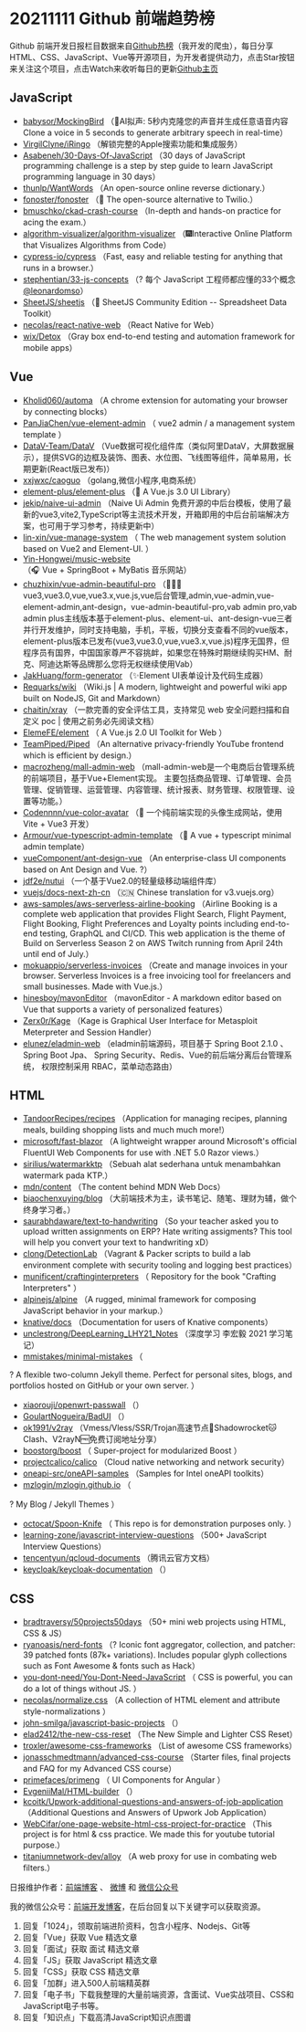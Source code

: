 # 20211111 Github 前端趋势榜

Github 前端开发日报栏目数据来自[Github热榜](https://github.qdkfweb.cn/)（我开发的爬虫），每日分享HTML、CSS、JavaScript、Vue等开源项目，为开发者提供动力，点击Star按钮来关注这个项目，点击Watch来收听每日的更新[Github主页](https://github.com/kujian/githubTrending)
## JavaScript

* [babysor/MockingBird](https://github.com/babysor/MockingBird) （&#x1f680;AI拟声: 5秒内克隆您的声音并生成任意语音内容 Clone a voice in 5 seconds to generate arbitrary speech in real-time）
* [VirgilClyne/iRingo](https://github.com/VirgilClyne/iRingo) （解锁完整的Apple搜索功能和集成服务）
* [Asabeneh/30-Days-Of-JavaScript](https://github.com/Asabeneh/30-Days-Of-JavaScript) （30 days of JavaScript programming challenge is a step by step guide to learn JavaScript programming language in 30 days）
* [thunlp/WantWords](https://github.com/thunlp/WantWords) （An open-source online reverse dictionary.）
* [fonoster/fonoster](https://github.com/fonoster/fonoster) （&#x1f680; The open-source alternative to Twilio.）
* [bmuschko/ckad-crash-course](https://github.com/bmuschko/ckad-crash-course) （In-depth and hands-on practice for acing the exam.）
* [algorithm-visualizer/algorithm-visualizer](https://github.com/algorithm-visualizer/algorithm-visualizer) （&#x1f386;Interactive Online Platform that Visualizes Algorithms from Code）
* [cypress-io/cypress](https://github.com/cypress-io/cypress) （Fast, easy and reliable testing for anything that runs in a browser.）
* [stephentian/33-js-concepts](https://github.com/stephentian/33-js-concepts) （? 每个 JavaScript 工程师都应懂的33个概念 <a class="user-mention" href="https://github.com/leonardomso">@leonardomso</a>）
* [SheetJS/sheetjs](https://github.com/SheetJS/sheetjs) （:green_book: SheetJS Community Edition -- Spreadsheet Data Toolkit）
* [necolas/react-native-web](https://github.com/necolas/react-native-web) （React Native for Web）
* [wix/Detox](https://github.com/wix/Detox) （Gray box end-to-end testing and automation framework for mobile apps）

## Vue

* [Kholid060/automa](https://github.com/Kholid060/automa) （A chrome extension for automating your browser by connecting blocks）
* [PanJiaChen/vue-element-admin](https://github.com/PanJiaChen/vue-element-admin) （
        vue2 admin / a management system template
      ）
* [DataV-Team/DataV](https://github.com/DataV-Team/DataV) （Vue数据可视化组件库（类似阿里DataV，大屏数据展示），提供SVG的边框及装饰、图表、水位图、飞线图等组件，简单易用，长期更新(React版已发布)）
* [xxjwxc/caoguo](https://github.com/xxjwxc/caoguo) （golang,微信小程序,电商系统）
* [element-plus/element-plus](https://github.com/element-plus/element-plus) （&#x1f389; A Vue.js 3.0 UI Library）
* [jekip/naive-ui-admin](https://github.com/jekip/naive-ui-admin) （Naive Ui Admin 免费开源的中后台模板，使用了最新的vue3,vite2,TypeScript等主流技术开发，开箱即用的中后台前端解决方案，也可用于学习参考，持续更新中）
* [lin-xin/vue-manage-system](https://github.com/lin-xin/vue-manage-system) （
        The web management system solution based on Vue2 and Element-UI.
      ）
* [Yin-Hongwei/music-website](https://github.com/Yin-Hongwei/music-website) （&#x1f3a7; Vue + SpringBoot + MyBatis 音乐网站）
* [chuzhixin/vue-admin-beautiful-pro](https://github.com/chuzhixin/vue-admin-beautiful-pro) （&#x1f680;&#x1f680;&#x1f680;vue3,vue3.0,vue,vue3.x,vue.js,vue后台管理,admin,vue-admin,vue-element-admin,ant-design，vue-admin-beautiful-pro,vab admin pro,vab admin plus主线版本基于element-plus、element-ui、ant-design-vue三者并行开发维护，同时支持电脑，手机，平板，切换分支查看不同的vue版本，element-plus版本已发布(vue3,vue3.0,vue,vue3.x,vue.js)程序无国界，但程序员有国界，中国国家尊严不容挑衅，如果您在特殊时期继续购买HM、耐克、阿迪达斯等品牌那么您将无权继续使用Vab）
* [JakHuang/form-generator](https://github.com/JakHuang/form-generator) （&#x2728;Element UI表单设计及代码生成器）
* [Requarks/wiki](https://github.com/Requarks/wiki) （Wiki.js | A modern, lightweight and powerful wiki app built on NodeJS, Git and Markdown）
* [chaitin/xray](https://github.com/chaitin/xray) （一款完善的安全评估工具，支持常见 web 安全问题扫描和自定义 poc | 使用之前务必先阅读文档）
* [ElemeFE/element](https://github.com/ElemeFE/element) （
        A Vue.js 2.0 UI Toolkit for Web
      ）
* [TeamPiped/Piped](https://github.com/TeamPiped/Piped) （An alternative privacy-friendly YouTube frontend which is efficient by design.）
* [macrozheng/mall-admin-web](https://github.com/macrozheng/mall-admin-web) （mall-admin-web是一个电商后台管理系统的前端项目，基于Vue+Element实现。 主要包括商品管理、订单管理、会员管理、促销管理、运营管理、内容管理、统计报表、财务管理、权限管理、设置等功能。）
* [Codennnn/vue-color-avatar](https://github.com/Codennnn/vue-color-avatar) （&#x1f973; 一个纯前端实现的头像生成网站，使用 Vite + Vue3 开发）
* [Armour/vue-typescript-admin-template](https://github.com/Armour/vue-typescript-admin-template) （&#x1f596; A vue + typescript minimal admin template）
* [vueComponent/ant-design-vue](https://github.com/vueComponent/ant-design-vue) （An enterprise-class UI components based on Ant Design and Vue. ?）
* [jdf2e/nutui](https://github.com/jdf2e/nutui) （一个基于Vue2.0的轻量级移动端组件库）
* [vuejs/docs-next-zh-cn](https://github.com/vuejs/docs-next-zh-cn) （&#x1f1e8;&#x1f1f3; Chinese translation for v3.vuejs.org）
* [aws-samples/aws-serverless-airline-booking](https://github.com/aws-samples/aws-serverless-airline-booking) （Airline Booking is a complete web application that provides Flight Search, Flight Payment, Flight Booking, Flight Preferences and Loyalty points including end-to-end testing, GraphQL and CI/CD. This web application is the theme of Build on Serverless Season 2 on AWS Twitch running from April 24th until end of July.）
* [mokuappio/serverless-invoices](https://github.com/mokuappio/serverless-invoices) （Create and manage invoices in your browser. Serverless Invoices is a free invoicing tool for freelancers and small businesses. Made with Vue.js.）
* [hinesboy/mavonEditor](https://github.com/hinesboy/mavonEditor) （mavonEditor - A markdown editor based on Vue that supports a variety of personalized features）
* [Zerx0r/Kage](https://github.com/Zerx0r/Kage) （Kage is Graphical User Interface for Metasploit Meterpreter and Session Handler）
* [elunez/eladmin-web](https://github.com/elunez/eladmin-web) （eladmin前端源码，项目基于 Spring Boot 2.1.0 、 Spring Boot Jpa、 Spring Security、Redis、Vue的前后端分离后台管理系统， 权限控制采用 RBAC，菜单动态路由）

## HTML

* [TandoorRecipes/recipes](https://github.com/TandoorRecipes/recipes) （Application for managing recipes, planning meals, building shopping lists and much much more!）
* [microsoft/fast-blazor](https://github.com/microsoft/fast-blazor) （A lightweight wrapper around Microsoft's official FluentUI Web Components for use with .NET 5.0 Razor views.）
* [sirilius/watermarkktp](https://github.com/sirilius/watermarkktp) （Sebuah alat sederhana untuk menambahkan watermark pada KTP.）
* [mdn/content](https://github.com/mdn/content) （The content behind MDN Web Docs）
* [biaochenxuying/blog](https://github.com/biaochenxuying/blog) （大前端技术为主，读书笔记、随笔、理财为辅，做个终身学习者。）
* [saurabhdaware/text-to-handwriting](https://github.com/saurabhdaware/text-to-handwriting) （So your teacher asked you to upload written assignments on ERP? Hate writing assigments? This tool will help you convert your text to handwriting xD）
* [clong/DetectionLab](https://github.com/clong/DetectionLab) （Vagrant &amp; Packer scripts to build a lab environment complete with security tooling and logging best practices）
* [munificent/craftinginterpreters](https://github.com/munificent/craftinginterpreters) （
        Repository for the book "Crafting Interpreters"
      ）
* [alpinejs/alpine](https://github.com/alpinejs/alpine) （A rugged, minimal framework for composing JavaScript behavior in your markup.）
* [knative/docs](https://github.com/knative/docs) （Documentation for users of Knative components）
* [unclestrong/DeepLearning_LHY21_Notes](https://github.com/unclestrong/DeepLearning_LHY21_Notes) （深度学习 李宏毅 2021 学习笔记）
* [mmistakes/minimal-mistakes](https://github.com/mmistakes/minimal-mistakes) （
        
? A flexible two-column Jekyll theme. Perfect for personal sites, blogs, and portfolios hosted on GitHub or your own server.
      ）
* [xiaorouji/openwrt-passwall](https://github.com/xiaorouji/openwrt-passwall) （）
* [GoulartNogueira/BadUI](https://github.com/GoulartNogueira/BadUI) （）
* [ok1991/v2ray](https://github.com/ok1991/v2ray) （Vmess/Vless/SSR/Trojan高速节点&#x1f680;Shadowrocket&#x1f431;Clash、V2rayN&#x1f193;免费订阅地址分享）
* [boostorg/boost](https://github.com/boostorg/boost) （
        Super-project for modularized Boost
      ）
* [projectcalico/calico](https://github.com/projectcalico/calico) （Cloud native networking and network security）
* [oneapi-src/oneAPI-samples](https://github.com/oneapi-src/oneAPI-samples) （Samples for Intel oneAPI toolkits）
* [mzlogin/mzlogin.github.io](https://github.com/mzlogin/mzlogin.github.io) （
        
? My Blog / Jekyll Themes
      ）
* [octocat/Spoon-Knife](https://github.com/octocat/Spoon-Knife) （
        This repo is for demonstration purposes only.
      ）
* [learning-zone/javascript-interview-questions](https://github.com/learning-zone/javascript-interview-questions) （500+ JavaScript Interview Questions）
* [tencentyun/qcloud-documents](https://github.com/tencentyun/qcloud-documents) （腾讯云官方文档）
* [keycloak/keycloak-documentation](https://github.com/keycloak/keycloak-documentation) （）

## CSS

* [bradtraversy/50projects50days](https://github.com/bradtraversy/50projects50days) （50+ mini web projects using HTML, CSS &amp; JS）
* [ryanoasis/nerd-fonts](https://github.com/ryanoasis/nerd-fonts) （? Iconic font aggregator, collection, and patcher: 39 patched fonts (87k+ variations). Includes popular glyph collections such as Font Awesome &amp; fonts such as Hack）
* [you-dont-need/You-Dont-Need-JavaScript](https://github.com/you-dont-need/You-Dont-Need-JavaScript) （
        CSS is powerful, you can do a lot of things without JS.
      ）
* [necolas/normalize.css](https://github.com/necolas/normalize.css) （A collection of HTML element and attribute style-normalizations
      ）
* [john-smilga/javascript-basic-projects](https://github.com/john-smilga/javascript-basic-projects) （）
* [elad2412/the-new-css-reset](https://github.com/elad2412/the-new-css-reset) （The New Simple and Lighter CSS Reset）
* [troxler/awesome-css-frameworks](https://github.com/troxler/awesome-css-frameworks) （List of awesome CSS frameworks）
* [jonasschmedtmann/advanced-css-course](https://github.com/jonasschmedtmann/advanced-css-course) （Starter files, final projects and FAQ for my Advanced CSS course）
* [primefaces/primeng](https://github.com/primefaces/primeng) （
        UI Components for Angular
      ）
* [EvgeniiMal/HTML-builder](https://github.com/EvgeniiMal/HTML-builder) （）
* [kcoitk/Upwork-additional-questions-and-answers-of-job-application](https://github.com/kcoitk/Upwork-additional-questions-and-answers-of-job-application) （Additional Questions and Answers of Upwork Job Application）
* [WebCifar/one-page-website-html-css-project-for-practice](https://github.com/WebCifar/one-page-website-html-css-project-for-practice) （This project is for html &amp; css practice. We made this for youtube tutorial purpose.）
* [titaniumnetwork-dev/alloy](https://github.com/titaniumnetwork-dev/alloy) （A web proxy for use in combating web filters.）


日报维护作者：[前端博客](https://qdkfweb.cn/) 、 [微博](https://qdkfweb.cn/go/weibo) 和 [微信公众号](https://open.weixin.qq.com/qr/code?username=caibaojian_com)

我的微信公众号：[前端开发博客](https://open.weixin.qq.com/qr/code?username=caibaojian_com)，在后台回复以下关键字可以获取资源。

1. 回复「1024」，领取前端进阶资料，包含小程序、Nodejs、Git等
2. 回复「Vue」获取 Vue 精选文章
3. 回复「面试」获取 面试 精选文章
4. 回复「JS」获取 JavaScript 精选文章
5. 回复「CSS」获取 CSS 精选文章
6. 回复「加群」进入500人前端精英群
7. 回复「电子书」下载我整理的大量前端资源，含面试、Vue实战项目、CSS和JavaScript电子书等。
8. 回复「知识点」下载高清JavaScript知识点图谱